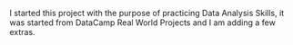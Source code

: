 I started this project with the purpose of practicing Data Analysis Skills, it was started from DataCamp Real World Projects and I am adding a few extras.

